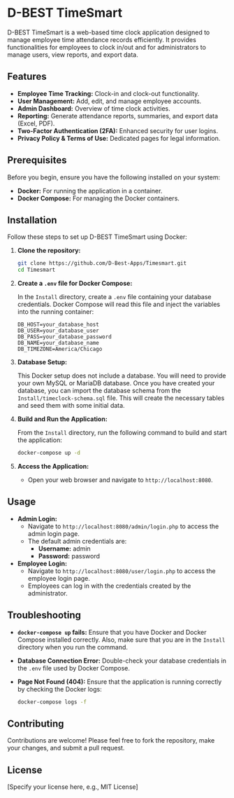 # D-BEST TimeSmart

D-BEST TimeSmart is a web-based time clock application designed to manage employee time attendance records efficiently. It provides functionalities for employees to clock in/out and for administrators to manage users, view reports, and export data.

## Features

*   **Employee Time Tracking:** Clock-in and clock-out functionality.
*   **User Management:** Add, edit, and manage employee accounts.
*   **Admin Dashboard:** Overview of time clock activities.
*   **Reporting:** Generate attendance reports, summaries, and export data (Excel, PDF).
*   **Two-Factor Authentication (2FA):** Enhanced security for user logins.
*   **Privacy Policy & Terms of Use:** Dedicated pages for legal information.

## Prerequisites

Before you begin, ensure you have the following installed on your system:

*   **Docker:** For running the application in a container.
*   **Docker Compose:** For managing the Docker containers.

## Installation

Follow these steps to set up D-BEST TimeSmart using Docker:

1.  **Clone the repository:**

    ```bash
    git clone https://github.com/D-Best-Apps/Timesmart.git
    cd Timesmart
    ```

2.  **Create a `.env` file for Docker Compose:**

    In the `Install` directory, create a `.env` file containing your database credentials. Docker Compose will read this file and inject the variables into the running container:

    ```
    DB_HOST=your_database_host
    DB_USER=your_database_user
    DB_PASS=your_database_password
    DB_NAME=your_database_name
    DB_TIMEZONE=America/Chicago
    ```

3.  **Database Setup:**

    This Docker setup does not include a database. You will need to provide your own MySQL or MariaDB database. Once you have created your database, you can import the database schema from the `Install/timeclock-schema.sql` file. This will create the necessary tables and seed them with some initial data.

4.  **Build and Run the Application:**

    From the `Install` directory, run the following command to build and start the application:

    ```bash
    docker-compose up -d
    ```

5.  **Access the Application:**

    *   Open your web browser and navigate to `http://localhost:8080`.

## Usage

*   **Admin Login:**
    *   Navigate to `http://localhost:8080/admin/login.php` to access the admin login page.
    *   The default admin credentials are:
        *   **Username:** admin
        *   **Password:** password
*   **Employee Login:**
    *   Navigate to `http://localhost:8080/user/login.php` to access the employee login page.
    *   Employees can log in with the credentials created by the administrator.

## Troubleshooting

*   **`docker-compose up` fails:** Ensure that you have Docker and Docker Compose installed correctly. Also, make sure that you are in the `Install` directory when you run the command.
*   **Database Connection Error:** Double-check your database credentials in the `.env` file used by Docker Compose.
*   **Page Not Found (404):** Ensure that the application is running correctly by checking the Docker logs:

    ```bash
    docker-compose logs -f
    ```

## Contributing

Contributions are welcome! Please feel free to fork the repository, make your changes, and submit a pull request.

## License

[Specify your license here, e.g., MIT License]